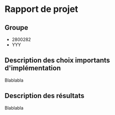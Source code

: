 # Rapport de projet

## Groupe
* 2800282
* YYY

## Description des choix importants d'implémentation

Blablabla

## Description des résultats

Blablabla
